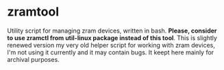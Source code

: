 # zramtool

Utility script for managing zram devices, written in bash. **Please, consider to use zramctl from util-linux package instead of this tool**. This is slightly renewed version my very old helper script for working with zram devices, I'm not using it currently and it may contain bugs. It keept here mainly for archival purposes.
